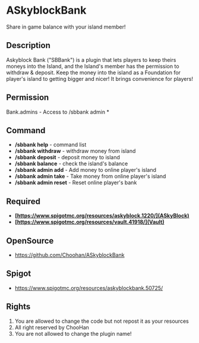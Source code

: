 # ASkyblockBank
Share in game balance with your island member!

## Description
Askyblock Bank ("SBBank") is a plugin that lets players to keep theirs moneys into the Island, and the Island's member has the permission to withdraw & deposit. Keep the money into the island as a Foundation for player's island to getting bigger and nicer! It brings convenience for players!

## Permission
Bank.admins - Access to /sbbank admin *

## Command
* **/sbbank help** - command list
* **/sbbank withdraw** - withdraw money from island
* **/sbbank deposit** - deposit money to island
* **/sbbank balance** - check the island's balance
* **/sbbank admin add** - Add money to online player's island
* **/sbbank admin take** - Take money from online player's island
* **/sbbank admin reset** - Reset online player's bank

## Required
* **[https://www.spigotmc.org/resources/askyblock.1220/](ASkyBlock)**
* **[https://www.spigotmc.org/resources/vault.41918/](Vault)**

## OpenSource
- https://github.com/Choohan/ASkyblockBank

## Spigot
- https://www.spigotmc.org/resources/askyblockbank.50725/

## Rights
1. You are allowed to change the code but not repost it as your resources
2. All right reserved by ChooHan
3. You are not allowed to change the plugin name!
